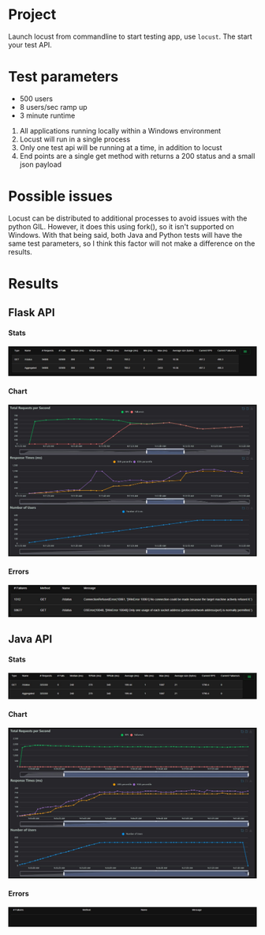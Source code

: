 # Project

Launch locust from commandline to start testing app, use `locust`. The start your test API.

# Test parameters
- 500 users
- 8 users/sec ramp up
- 3 minute runtime

1. All applications running locally within a Windows environment
1. Locust will run in a single process
1. Only one test api will be running at a time, in addition to locust
1. End points are a single get method with returns a 200 status and a small json payload

# Possible issues

Locust can be distributed to additional processes to avoid issues with the python GIL. However, it does this using fork(), so it isn't supported on Windows. With that being said, both Java and Python tests will have the same test parameters, so I think this factor will not make a difference on the results.

# Results

## Flask API

#### Stats
![](resultimages/pythonstats.JPG)

#### Chart
![](resultimages/pythonchart.JPG)

#### Errors
![](resultimages/pythonfailures.JPG)

## Java API

#### Stats
![](resultimages/javastats.jpg)

#### Chart
![](resultimages/javachart.jpg)

#### Errors
![](resultimages/javafailures.jpg)